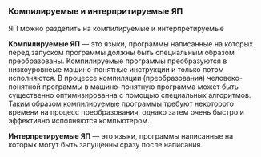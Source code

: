 ### Компилируемые и интерпритируемые ЯП

ЯП можно разделить на компилируемые и интерпретируемые

**Компилируемые ЯП** &mdash; это языки, программы написанные на которых перед запуском программы должны быть специальным образом преобразованы. Компилируемые программы преобразуются в низкоуровнеые машино-понятные инструкции и только потом исполняются. В процессе компиляции (преобразования) человеко-понятной программы в машино-понятную программа может быть существенно оптимизированна с помощью специальных алгоритмов. Таким образом компилируемые программы требуют некоторого времени на процесс преобразования, однако затем очень быстро и эффективно исполняются компьютером.

**Интерпретируемые ЯП** &mdash; это языки, программы написанные на которых могут быть запущенны сразу после написания. 
